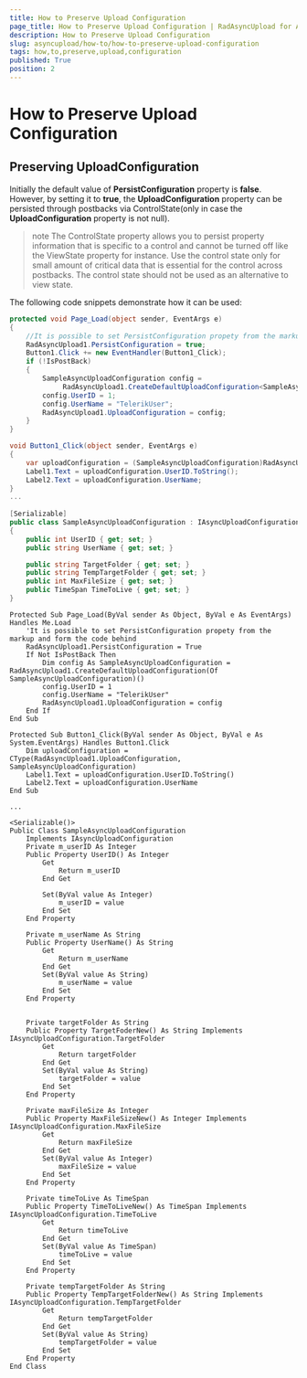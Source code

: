```yaml
---
title: How to Preserve Upload Configuration
page_title: How to Preserve Upload Configuration | RadAsyncUpload for ASP.NET AJAX Documentation
description: How to Preserve Upload Configuration
slug: asyncupload/how-to/how-to-preserve-upload-configuration
tags: how,to,preserve,upload,configuration
published: True
position: 2
---
```


# How to Preserve Upload Configuration

## Preserving UploadConfiguration

Initially the default value of **PersistConfiguration** property is **false**. However, by setting it to **true**, the **UploadConfiguration** property can be persisted through postbacks via ControlState(only in case the **UploadConfiguration** property is not null).

>note The ControlState property allows you to persist property information that is specific to a control and cannot be turned off like the ViewState property for instance. Use the control state only for small amount of critical data that is essential for the control across postbacks. The control state should not be used as an alternative to view state.
>


The following code snippets demonstrate how it can be used:



````C#
protected void Page_Load(object sender, EventArgs e)
{
    //It is possible to set PersistConfiguration propety from the markup and form the code behind
    RadAsyncUpload1.PersistConfiguration = true;
    Button1.Click += new EventHandler(Button1_Click);
    if (!IsPostBack)
    {
        SampleAsyncUploadConfiguration config =
             RadAsyncUpload1.CreateDefaultUploadConfiguration<SampleAsyncUploadConfiguration>();
        config.UserID = 1;
        config.UserName = "TelerikUser";
        RadAsyncUpload1.UploadConfiguration = config;
    }
}

void Button1_Click(object sender, EventArgs e)
{
    var uploadConfiguration = (SampleAsyncUploadConfiguration)RadAsyncUpload1.UploadConfiguration;
    Label1.Text = uploadConfiguration.UserID.ToString();
    Label2.Text = uploadConfiguration.UserName;
}
...
	
[Serializable]
public class SampleAsyncUploadConfiguration : IAsyncUploadConfiguration
{
    public int UserID { get; set; }
    public string UserName { get; set; }

    public string TargetFolder { get; set; }
    public string TempTargetFolder { get; set; }
    public int MaxFileSize { get; set; }
    public TimeSpan TimeToLive { get; set; }
}			
````
````VB.NET
Protected Sub Page_Load(ByVal sender As Object, ByVal e As EventArgs) Handles Me.Load
    'It is possible to set PersistConfiguration propety from the markup and form the code behind
    RadAsyncUpload1.PersistConfiguration = True
    If Not IsPostBack Then
        Dim config As SampleAsyncUploadConfiguration = RadAsyncUpload1.CreateDefaultUploadConfiguration(Of SampleAsyncUploadConfiguration)()
        config.UserID = 1
        config.UserName = "TelerikUser"
        RadAsyncUpload1.UploadConfiguration = config
    End If
End Sub

Protected Sub Button1_Click(ByVal sender As Object, ByVal e As System.EventArgs) Handles Button1.Click
    Dim uploadConfiguration = CType(RadAsyncUpload1.UploadConfiguration, SampleAsyncUploadConfiguration)
    Label1.Text = uploadConfiguration.UserID.ToString()
    Label2.Text = uploadConfiguration.UserName
End Sub
	
...
	
<Serializable()>
Public Class SampleAsyncUploadConfiguration
    Implements IAsyncUploadConfiguration
    Private m_userID As Integer
    Public Property UserID() As Integer
        Get
            Return m_userID
        End Get

        Set(ByVal value As Integer)
            m_userID = value
        End Set
    End Property

    Private m_userName As String
    Public Property UserName() As String
        Get
            Return m_userName
        End Get
        Set(ByVal value As String)
            m_userName = value
        End Set
    End Property


    Private targetFolder As String
    Public Property TargetFoderNew() As String Implements IAsyncUploadConfiguration.TargetFolder
        Get
            Return targetFolder
        End Get
        Set(ByVal value As String)
            targetFolder = value
        End Set
    End Property

    Private maxFileSize As Integer
    Public Property MaxFileSizeNew() As Integer Implements IAsyncUploadConfiguration.MaxFileSize
        Get
            Return maxFileSize
        End Get
        Set(ByVal value As Integer)
            maxFileSize = value
        End Set
    End Property

    Private timeToLive As TimeSpan
    Public Property TimeToLiveNew() As TimeSpan Implements IAsyncUploadConfiguration.TimeToLive
        Get
            Return timeToLive
        End Get
        Set(ByVal value As TimeSpan)
            timeToLive = value
        End Set
    End Property

    Private tempTargetFolder As String
    Public Property TempTargetFolderNew() As String Implements IAsyncUploadConfiguration.TempTargetFolder
        Get
            Return tempTargetFolder
        End Get
        Set(ByVal value As String)
            tempTargetFolder = value
        End Set
    End Property
End Class	
````

